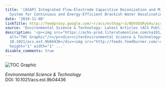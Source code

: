 ```yaml
---
title: '[ASAP] Integrated Flow-Electrode Capacitive Deionization and Microfiltration
  System for Continuous and Energy-Efficient Brackish Water Desalination'
date: '2019-11-08'
linkTitle: http://feedproxy.google.com/~r/acs/esthag/~3/8bhVb5RyG4s/acs.est.9b04436
source: 'Environmental Science & Technology: Latest Articles (ACS Publications)'
description: '<p><img src="https://achs-prod.literatumonline.com/na101/home/literatum/publisher/achs/journals/content/esthag/0/esthag.ahead-of-print/acs.est.9b04436/20191108/images/medium/es9b04436_0007.gif"
  alt="TOC Graphic"/></p><div><cite>Environmental Science & Technology</cite></div><div>DOI:
  10.1021/acs.est.9b04436</div><img src="http://feeds.feedburner.com/~r/acs/esthag/~4/8bhVb5RyG4s"
  height="1" width="1" ...'
disable_comments: true
---
```

<p><img src="https://achs-prod.literatumonline.com/na101/home/literatum/publisher/achs/journals/content/esthag/0/esthag.ahead-of-print/acs.est.9b04436/20191108/images/medium/es9b04436_0007.gif" alt="TOC Graphic"/></p><div><cite>Environmental Science & Technology</cite></div><div>DOI: 10.1021/acs.est.9b04436</div><img src="http://feeds.feedburner.com/~r/acs/esthag/~4/8bhVb5RyG4s" height="1" width="1" ...